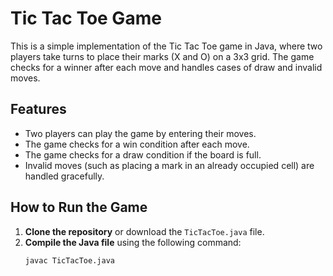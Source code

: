 # Tic Tac Toe Game

This is a simple implementation of the Tic Tac Toe game in Java, where two players take turns to place their marks (X and O) on a 3x3 grid. The game checks for a winner after each move and handles cases of draw and invalid moves.

## Features

- Two players can play the game by entering their moves.
- The game checks for a win condition after each move.
- The game checks for a draw condition if the board is full.
- Invalid moves (such as placing a mark in an already occupied cell) are handled gracefully.

## How to Run the Game

1. **Clone the repository** or download the `TicTacToe.java` file.
2. **Compile the Java file** using the following command:
   ```bash
   javac TicTacToe.java
